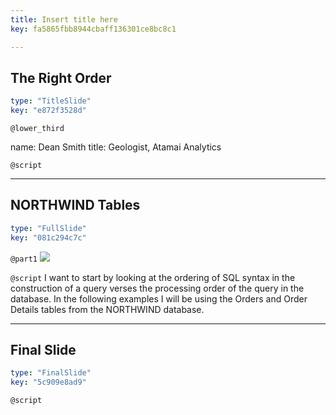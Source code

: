 ```yaml
---
title: Insert title here
key: fa5865fbb8944cbaff136301ce8bc8c1

---
```

## The Right Order

```yaml
type: "TitleSlide"
key: "e872f3528d"
```

`@lower_third`

name: Dean Smith
title: Geologist, Atamai Analytics


`@script`



---
## NORTHWIND Tables

```yaml
type: "FullSlide"
key: "081c294c7c"
```

`@part1`
![](http://assets.datacamp.com/production/repositories/3898/datasets/f4427279612b14dff1d8a673bf3ac0809bac65d2/Orders.jpg)


`@script`
I want to start by looking at the ordering of SQL syntax in the construction of a query verses the processing order of the query in the database.  In the following examples I will be using the Orders and Order Details tables from the NORTHWIND database.


---
## Final Slide

```yaml
type: "FinalSlide"
key: "5c909e8ad9"
```

`@script`


